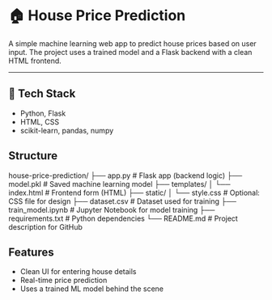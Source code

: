 # 🏠 House Price Prediction

A simple machine learning web app to predict house prices based on user input. The project uses a trained model and a Flask backend with a clean HTML frontend.

---

## 🔧 Tech Stack
- Python, Flask
- HTML, CSS
- scikit-learn, pandas, numpy
  
## Structure

house-price-prediction/
├── app.py                  # Flask app (backend logic)
├── model.pkl               # Saved machine learning model
├── templates/
│   └── index.html          # Frontend form (HTML)
├── static/
│   └── style.css           # Optional: CSS file for design
├── dataset.csv             # Dataset used for training
├── train_model.ipynb       # Jupyter Notebook for model training
├── requirements.txt        # Python dependencies
└── README.md               # Project description for GitHub




## Features

- Clean UI for entering house details
- Real-time price prediction
- Uses a trained ML model behind the scene
